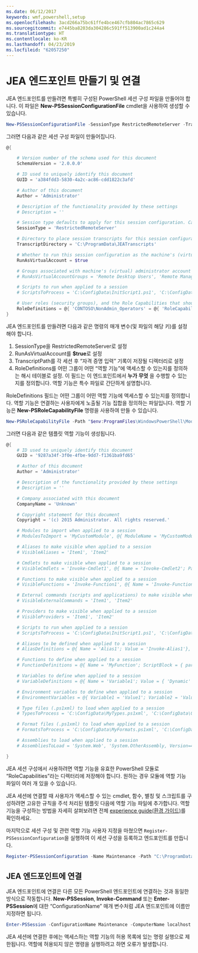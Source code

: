 ```yaml
---
ms.date: 06/12/2017
keywords: wmf,powershell,setup
ms.openlocfilehash: 3acd266a75bc61ffe4bce467cfb804ac7865c629
ms.sourcegitcommit: e7445ba8203da304286c591ff513900ad1c244a4
ms.translationtype: HT
ms.contentlocale: ko-KR
ms.lasthandoff: 04/23/2019
ms.locfileid: "62057250"
---
```

# <a name="creating-and-connecting-to-a-jea-endpoint"></a>JEA 엔드포인트 만들기 및 연결

JEA 엔드포인트를 만들려면 특별히 구성된 PowerShell 세션 구성 파일을 만들어야 합니다. 이 파일은 **New-PSSessionConfigurationFile** cmdlet을 사용하여 생성할 수 있습니다.

```powershell
New-PSSessionConfigurationFile -SessionType RestrictedRemoteServer -TranscriptDirectory "C:\ProgramData\JEATranscripts" -RunAsVirtualAccount -RoleDefinitions @{ 'CONTOSO\NonAdmin_Operators' = @{ RoleCapabilities = 'Maintenance' }} -Path "$env:ProgramData\JEAConfiguration\Demo.pssc"
```

그러면 다음과 같은 세션 구성 파일이 만들어집니다.

```powershell
@{

    # Version number of the schema used for this document
    SchemaVersion = '2.0.0.0'

    # ID used to uniquely identify this document
    GUID = 'a384fdd3-5830-4a2c-ac86-cdd1822c3afd'

    # Author of this document
    Author = 'Administrator'

    # Description of the functionality provided by these settings
    # Description = ''

    # Session type defaults to apply for this session configuration. Can be 'RestrictedRemoteServer' (recommended), 'Empty', or 'Default'
    SessionType = 'RestrictedRemoteServer'

    # Directory to place session transcripts for this session configuration
    TranscriptDirectory = 'C:\ProgramData\JEATranscripts'

    # Whether to run this session configuration as the machine's (virtual) administrator account
    RunAsVirtualAccount = $true

    # Groups associated with machine's (virtual) administrator account
    # RunAsVirtualAccountGroups = 'Remote Desktop Users', 'Remote Management Users'

    # Scripts to run when applied to a session
    # ScriptsToProcess = 'C:\ConfigData\InitScript1.ps1', 'C:\ConfigData\InitScript2.ps1'

    # User roles (security groups), and the Role Capabilities that should be applied to them when applied to a session
    RoleDefinitions = @{ 'CONTOSO\NonAdmin_Operators' = @{ 'RoleCapabilities' = 'Maintenance' } }
}
```

JEA 엔드포인트를 만들려면 다음과 같은 명령의 매개 변수(및 파일의 해당 키)를 설정해야 합니다.

1. SessionType을 RestrictedRemoteServer로 설정
2. RunAsVirtualAccount를 **$true**로 설정
3. TranscriptPath를 각 세션 후 “자격 증명 입력” 기록이 저장될 디렉터리로 설정
4. RoleDefinitions를 어떤 그룹이 어떤 “역할 기능”에 액세스할 수 있는지를 정의하는 해시 테이블로 설정. 이 필드는 이 엔드포인트에서 **누가** **무엇** 을 수행할 수 있는지를 정의합니다. 역할 기능은 특수 파일로 간단하게 설명합니다.

RoleDefinitions 필드는 어떤 그룹이 어떤 역할 기능에 액세스할 수 있는지를 정의합니다. 역할 기능은 연결하는 사용자에게 노출될 기능 집합을 정의하는 파일입니다.
역할 기능은 **New-PSRoleCapabilityFile** 명령을 사용하여 만들 수 있습니다.

```powershell
New-PSRoleCapabilityFile -Path "$env:ProgramFiles\WindowsPowerShell\Modules\DemoModule\RoleCapabilities\Maintenance.psrc"
```

그러면 다음과 같은 템플릿 역할 기능이 생성됩니다.

```powershell
@{
    # ID used to uniquely identify this document
    GUID = '9287a34f-3f0e-4fbe-9dd7-f1361ba9fd65'

    # Author of this document
    Author = 'Administrator'

    # Description of the functionality provided by these settings
    # Description = ''

    # Company associated with this document
    CompanyName = 'Unknown'

    # Copyright statement for this document
    Copyright = '(c) 2015 Administrator. All rights reserved.'

    # Modules to import when applied to a session
    # ModulesToImport = 'MyCustomModule', @{ ModuleName = 'MyCustomModule'; ModuleVersion = '1.0.0.0'; GUID = '4d30d5f0-cb16-4898-812d-f20a6c596bdf' }

    # Aliases to make visible when applied to a session
    # VisibleAliases = 'Item1', 'Item2'

    # Cmdlets to make visible when applied to a session
    # VisibleCmdlets = 'Invoke-Cmdlet1', @{ Name = 'Invoke-Cmdlet2'; Parameters = @{ Name = 'Parameter1'; ValidateSet = 'Item1', 'Item2' }, @{ Name = 'Parameter2'; ValidatePattern = 'L*' } }

    # Functions to make visible when applied to a session
    # VisibleFunctions = 'Invoke-Function1', @{ Name = 'Invoke-Function2'; Parameters = @{ Name = 'Parameter1'; ValidateSet = 'Item1', 'Item2' }, @{ Name = 'Parameter2'; ValidatePattern = 'L*' } }

    # External commands (scripts and applications) to make visible when applied to a session
    # VisibleExternalCommands = 'Item1', 'Item2'

    # Providers to make visible when applied to a session
    # VisibleProviders = 'Item1', 'Item2'

    # Scripts to run when applied to a session
    # ScriptsToProcess = 'C:\ConfigData\InitScript1.ps1', 'C:\ConfigData\InitScript2.ps1'

    # Aliases to be defined when applied to a session
    # AliasDefinitions = @{ Name = 'Alias1'; Value = 'Invoke-Alias1'}, @{ Name = 'Alias2'; Value = 'Invoke-Alias2'}

    # Functions to define when applied to a session
    # FunctionDefinitions = @{ Name = 'MyFunction'; ScriptBlock = { param($MyInput) $MyInput } }

    # Variables to define when applied to a session
    # VariableDefinitions = @{ Name = 'Variable1'; Value = { 'Dynamic' + 'InitialValue' } }, @{ Name = 'Variable2'; Value = 'StaticInitialValue' }

    # Environment variables to define when applied to a session
    # EnvironmentVariables = @{ Variable1 = 'Value1'; Variable2 = 'Value2' }

    # Type files (.ps1xml) to load when applied to a session
    # TypesToProcess = 'C:\ConfigData\MyTypes.ps1xml', 'C:\ConfigData\OtherTypes.ps1xml'

    # Format files (.ps1xml) to load when applied to a session
    # FormatsToProcess = 'C:\ConfigData\MyFormats.ps1xml', 'C:\ConfigData\OtherFormats.ps1xml'

    # Assemblies to load when applied to a session
    # AssembliesToLoad = 'System.Web', 'System.OtherAssembly, Version=4.0.0.0, Culture=neutral, PublicKeyToken=b03f5f7f11d50a3a'

}
```

JEA 세션 구성에서 사용하려면 역할 기능을 유효한 PowerShell 모듈로 “RoleCapabilities”라는 디렉터리에 저장해야 합니다. 원하는 경우 모듈에 역할 기능 파일이 여러 개 있을 수 있습니다.

JEA 세션에 연결할 때 사용자가 액세스할 수 있는 cmdlet, 함수, 별칭 및 스크립트를 구성하려면 고유한 규칙을 주석 처리된 템플릿 다음에 역할 기능 파일에 추가합니다. 역할 기능을 구성하는 방법을 자세히 살펴보려면 전체 [experience guide(환경 가이드)](http://aka.ms/JEA)를 확인하세요.

마지막으로 세션 구성 및 관련 역할 기능 사용자 지정을 마쳤으면 `Register-PSSessionConfiguration`을 실행하여 이 세션 구성을 등록하고 엔드포인트를 만듭니다.

```powershell
Register-PSSessionConfiguration -Name Maintenance -Path "C:\ProgramData\JEAConfiguration\Demo.pssc"
```

## <a name="connect-to-a-jea-endpoint"></a>JEA 엔드포인트에 연결

JEA 엔드포인트에 연결은 다른 모든 PowerShell 엔드포인트에 연결하는 것과 동일한 방식으로 작동합니다.
**New-PSSession**, **Invoke-Command** 또는 **Enter-PSSession**에 대한 “ConfigurationName” 매개 변수처럼 JEA 엔드포인트에 이름만 지정하면 됩니다.

```powershell
Enter-PSSession -ConfigurationName Maintenance -ComputerName localhost
```

JEA 세션에 연결한 후에는 액세스하는 역할 기능의 허용 목록에 있는 명령 실행으로 제한됩니다. 역할에 허용되지 않은 명령을 실행하려고 하면 오류가 발생합니다.